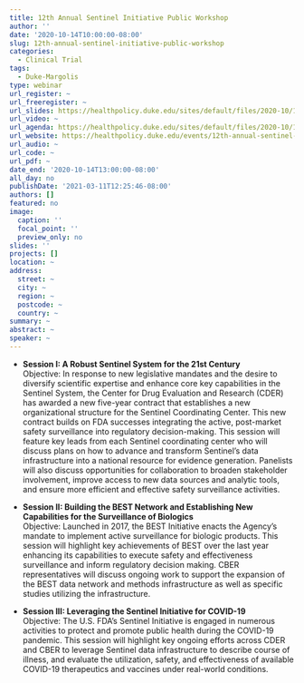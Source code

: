 ```yaml
---
title: 12th Annual Sentinel Initiative Public Workshop
author: ''
date: '2020-10-14T10:00:00-08:00'
slug: 12th-annual-sentinel-initiative-public-workshop
categories:
  - Clinical Trial
tags:
  - Duke-Margolis
type: webinar
url_register: ~
url_freeregister: ~
url_slides: https://healthpolicy.duke.edu/sites/default/files/2020-10/12th%20Annual%20Sentinel%20Complete%20Slide%20Deck.pdf
url_video: ~
url_agenda: https://healthpolicy.duke.edu/sites/default/files/2020-10/12th%20Annual%20Sentinel%20Meeting%20Agenda.pdf
url_website: https://healthpolicy.duke.edu/events/12th-annual-sentinel-initiative-public-workshop
url_audio: ~
url_code: ~
url_pdf: ~
date_end: '2020-10-14T13:00:00-08:00'
all_day: no
publishDate: '2021-03-11T12:25:46-08:00'
authors: []
featured: no
image:
  caption: ''
  focal_point: ''
  preview_only: no
slides: ''
projects: []
location: ~
address:
  street: ~
  city: ~
  region: ~
  postcode: ~
  country: ~
summary: ~
abstract: ~
speaker: ~
---
```

<!--more-->
- **Session I: A Robust Sentinel System for the 21st Century**  
Objective: In response to new legislative mandates and the desire to diversify scientific expertise and enhance core key capabilities in the Sentinel System, the Center for Drug Evaluation and Research (CDER) has awarded a new five-year contract that establishes a new organizational structure for the Sentinel Coordinating Center. This new contract builds on FDA successes integrating the active, post-market safety surveillance into regulatory decision-making. This session will feature key leads from each Sentinel coordinating center who will discuss plans on how to advance and transform Sentinel’s data infrastructure into a national resource for evidence generation. Panelists will also discuss opportunities for collaboration to broaden stakeholder involvement, improve access to new data sources and analytic tools, and ensure more efficient and effective safety surveillance activities.  

- **Session II: Building the BEST Network and Establishing New Capabilities for the Surveillance of Biologics**  
Objective: Launched in 2017, the BEST Initiative enacts the Agency’s mandate to implement active surveillance for biologic products. This session will highlight key achievements of BEST over the last year enhancing its capabilities to execute safety and effectiveness surveillance and inform regulatory decision making. CBER representatives will discuss ongoing work to support the expansion of the BEST data network and methods infrastructure as well as specific studies utilizing the infrastructure.  

- **Session III: Leveraging the Sentinel Initiative for COVID-19**  
Objective: The U.S. FDA’s Sentinel Initiative is engaged in numerous activities to protect and promote public health during the COVID-19 pandemic. This session will highlight key ongoing efforts across CDER and CBER to leverage Sentinel data infrastructure to describe course of illness, and evaluate the utilization, safety, and effectiveness of available COVID-19 therapeutics and vaccines under real-world conditions.  


